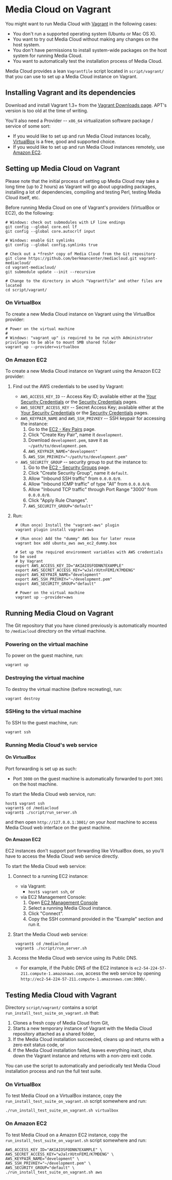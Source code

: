 # Media Cloud on Vagrant

You might want to run Media Cloud with [Vagrant](http://www.vagrantup.com/) in the following cases:

* You don't run a supported operating system (Ubuntu or Mac OS X).
* You want to try out Media Cloud without making any changes on the host system.
* You don't have permissions to install system-wide packages on the host system for running Media Cloud.
* You want to automatically test the installation process of Media Cloud.

Media Cloud provides a lean `Vagrantfile` script located in `script/vagrant/` that you can use to set up a Media Cloud instance on Vagrant.


## Installing Vagrant and its dependencies

Download and install Vagrant 1.3+ from the [Vagrant Downloads page](http://downloads.vagrantup.com/). APT's version is too old at the time of writing.

You'll also need a Provider -- `x86_64` virtualization software package / service of some sort:

* If you would like to set up and run Media Cloud instances locally, [VirtualBox](https://www.virtualbox.org/) is a free, good and supported choice.
* If you would like to set up and run Media Cloud instances remotely, use [Amazon EC2](https://console.aws.amazon.com/ec2/v2/home?region=us-east-1).


## Setting up Media Cloud on Vagrant

Please note that the initial process of setting up Media Cloud may take a long time (up to 2 hours) as Vagrant will go about upgrading packages, installing a lot of dependencies, compiling and testing Perl, testing Media Cloud itself, etc.

Before running Media Cloud on one of Vagrant's providers (VirtualBox or EC2), do the following:

    # Windows: check out submodules with LF line endings
    git config --global core.eol lf
    git config --global core.autocrlf input

    # Windows: enable Git symlinks
    git config --global config.symlinks true

    # Check out a *fresh* copy of Media Cloud from the Git repository
    git clone https://github.com/berkmancenter/mediacloud.git vagrant-mediacloud/
    cd vagrant-mediacloud/
    git submodule update --init --recursive

    # Change to the directory in which "Vagrantfile" and other files are located
    cd script/vagrant/


### On VirtualBox

To create a new Media Cloud instance on Vagrant using the VirtualBox provider:

    # Power on the virtual machine
    #
    # Windows: "vagrant up" is required to be run with Administrator privileges to be able to mount SMB shared folder
    vagrant up --provider=virtualbox


### On Amazon EC2

To create a new Media Cloud instance on Vagrant using the Amazon EC2 provider:

1. Find out the AWS credentials to be used by Vagrant:
    * `AWS_ACCESS_KEY_ID` -- Access Key ID; available either at the [Your Security Credentials](https://console.aws.amazon.com/iam/home?#security_credential) or the [Security Credentials](https://portal.aws.amazon.com/gp/aws/securityCredentials) pages.
    * `AWS_SECRET_ACCESS_KEY` -- Secret Access Key; available either at the [Your Security Credentials](https://console.aws.amazon.com/iam/home?#security_credential) or the [Security Credentials](https://portal.aws.amazon.com/gp/aws/securityCredentials) pages.
    * `AWS_KEYPAIR_NAME` and `AWS_SSH_PRIVKEY` -- SSH keypair for accessing the instance:
        1. Go to the [EC2 - Key Pairs](https://console.aws.amazon.com/ec2/v2/home?region=us-east-1#KeyPairs:) page.
        2. Click "Create Key Pair", name it `development`.
        3. Download `development.pem`, save it as `~/path/to/development.pem`.
        4. `AWS_KEYPAIR_NAME="development"`
        5. `AWS_SSH_PRIVKEY="~/path/to/development.pem"`
    * `AWS_SECURITY_GROUP` -- security group to put the instance to:
        1. Go to the [EC2 - Security Groups](https://console.aws.amazon.com/ec2/home?region=us-east-1#s=SecurityGroups) page.
        2. Click "Create Security Group", name it `default`.
        3. Allow "Inbound SSH traffic" from `0.0.0.0/0`.
        4. Allow "Inbound ICMP traffic" of type "All" from `0.0.0.0/0`.
        5. Allow "Inbound TCP traffic" through Port Range "3000" from `0.0.0.0/0`.
        6. Click "Apply Rule Changes".
        7. `AWS_SECURITY_GROUP="default"`
2. Run:

        # (Run once) Install the "vagrant-aws" plugin
        vagrant plugin install vagrant-aws

        # (Run once) Add the "dummy" AWS box for later reuse
        vagrant box add ubuntu_aws aws_ec2_dummy.box

        # Set up the required environment variables with AWS credentials to be used
        # by Vagrant
        export AWS_ACCESS_KEY_ID="AKIAIOSFODNN7EXAMPLE"
        export AWS_SECRET_ACCESS_KEY="wJalrXUtnFEMI/K7MDENG"
        export AWS_KEYPAIR_NAME="development"
        export AWS_SSH_PRIVKEY="~/development.pem"
        export AWS_SECURITY_GROUP="default"

        # Power on the virtual machine
        vagrant up --provider=aws


## Running Media Cloud on Vagrant

The Git repository that you have cloned previously is automatically mounted to `/mediacloud` directory on the virtual machine.


### Powering on the virtual machine

To power on the guest machine, run:

    vagrant up


### Destroying the virtual machine

To destroy the virtual machine (before recreating), run:

    vagrant destroy


### SSHing to the virtual machine

To SSH to the guest machine, run:

    vagrant ssh


### Running Media Cloud's web service

#### On VirtualBox

Port forwarding is set up as such:

* Port `3000` on the guest machine is automatically forwarded to port `3001` on the host machine.

To start the Media Cloud web service, run:

    host$ vagrant ssh
    vagrant$ cd /mediacloud
    vagrant$ ./script/run_server.sh

and then open `http://127.0.0.1:3001/` on your *host* machine to access Media Cloud web interface on the guest machine.

#### On Amazon EC2

EC2 instances don't support port forwarding like VirtualBox does, so you'll have to access the Media Cloud web service directly.

To start the Media Cloud web service:

1. Connect to a running EC2 instance:
    * via Vagrant:
        * `host$ vagrant ssh`, or
    * via EC2 Management Console:
        1. Open [EC2 Management Console](https://console.aws.amazon.com/ec2/v2/home?region=us-east-1#Instances:)
        2. Select a running Media Cloud instance.
        3. Click "Connect".
        4. Copy the SSH command provided in the "Example" section and run it.
2. Start the Media Cloud web service:

        vagrant$ cd /mediacloud
        vagrant$ ./script/run_server.sh

3. Access the Media Cloud web service using its Public DNS.
    * For example, if the Public DNS of the EC2 instance is `ec2-54-224-57-211.compute-1.amazonaws.com`, access the web service by opening `http://ec2-54-224-57-211.compute-1.amazonaws.com:3000/`.


## Testing Media Cloud with Vagrant

Directory `script/vagrant/` contains a script `run_install_test_suite_on_vagrant.sh` that:

1. Clones a fresh copy of Media Cloud from Git,
2. Starts a new temporary instance of Vagrant with the Media Cloud repository attached as a shared folder,
3. If the Media Cloud installation succeeded, cleans up and returns with a zero exit status code, or
4. If the Media Cloud installation failed, leaves everything inact, shuts down the Vagrant instance and returns with a non-zero exit code.

You can use the script to automatically and periodically test Media Cloud installation process and run the full test suite.


### On VirtualBox

To test Media Cloud on a VirtualBox instance, copy the `run_install_test_suite_on_vagrant.sh` script somewhere and run:

    ./run_install_test_suite_on_vagrant.sh virtualbox


### On Amazon EC2

To test Media Cloud on a Amazon EC2 instance, copy the `run_install_test_suite_on_vagrant.sh` script somewhere and run:

    AWS_ACCESS_KEY_ID="AKIAIOSFODNN7EXAMPLE" \
    AWS_SECRET_ACCESS_KEY="wJalrXUtnFEMI/K7MDENG" \
    AWS_KEYPAIR_NAME="development" \
    AWS_SSH_PRIVKEY="~/development.pem" \
    AWS_SECURITY_GROUP="default" \
    ./run_install_test_suite_on_vagrant.sh aws
